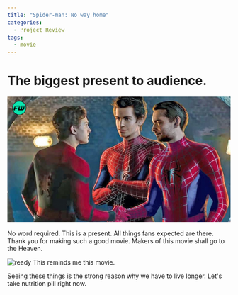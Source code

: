 ```yaml
---
title: "Spider-man: No way home"
categories:
  - Project Review
tags:
  - movie
---
```


# The biggest present to audience.
![spider](https://github.com/drongokalahari/drongokalahari.github.com/blob/main/assets/images/spider.png?raw=true)

No word required.
This is a present.
All things fans expected are there.
Thank you for making such a good movie.
Makers of this movie shall go to the Heaven.

![ready](https://github.com/drongokalahari/drongokalahari.github.com/blob/main/assets/images/ready.jpg?raw=true)
This reminds me this movie.

Seeing these things is the strong reason why we have to live longer.
Let's take nutrition pill right now.